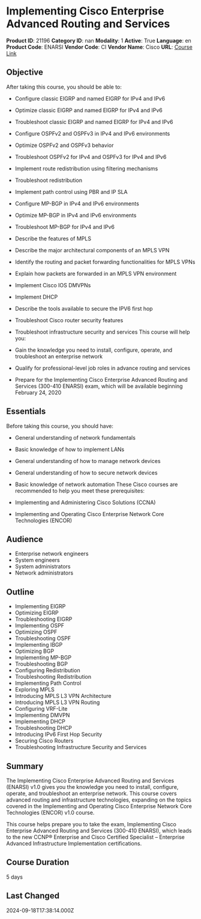 # Implementing Cisco Enterprise Advanced Routing and Services

**Product ID**: 21196
**Category ID**: nan
**Modality**: 1
**Active**: True
**Language**: en
**Product Code**: ENARSI
**Vendor Code**: CI
**Vendor Name**: Cisco
**URL**: [Course Link](https://www.fastlaneus.com/course/cisco-enarsi)

## Objective
After taking this course, you should be able to:


- Configure classic EIGRP and named EIGRP for IPv4 and IPv6
- Optimize classic EIGRP and named EIGRP for IPv4 and IPv6
- Troubleshoot classic EIGRP and named EIGRP for IPv4 and IPv6
- Configure OSPFv2 and OSPFv3 in IPv4 and IPv6 environments
- Optimize OSPFv2 and OSPFv3 behavior
- Troubleshoot OSPFv2 for IPv4 and OSPFv3 for IPv4 and IPv6
- Implement route redistribution using filtering mechanisms
- Troubleshoot redistribution
- Implement path control using PBR and IP SLA
- Configure MP-BGP in IPv4 and IPv6 environments
- Optimize MP-BGP in IPv4 and IPv6 environments
- Troubleshoot MP-BGP for IPv4 and IPv6
- Describe the features of MPLS
- Describe the major architectural components of an MPLS VPN
- Identify the routing and packet forwarding functionalities for MPLS VPNs
- Explain how packets are forwarded in an MPLS VPN environment
- Implement Cisco IOS DMVPNs
- Implement DHCP
- Describe the tools available to secure the IPV6 first hop
- Troubleshoot Cisco router security features
- Troubleshoot infrastructure security and services
This course will help you:


- Gain the knowledge you need to install, configure, operate, and troubleshoot an enterprise network
- Qualify for professional-level job roles in advance routing and services
- Prepare for the Implementing Cisco Enterprise Advanced Routing and Services (300-410 ENARSI) exam, which will be available beginning February 24, 2020

## Essentials
Before taking this course, you should have:


- General understanding of network fundamentals
- Basic knowledge of how to implement LANs
- General understanding of how to manage network devices
- General understanding of how to secure network devices
- Basic knowledge of network automation
These Cisco courses are recommended to help you meet these prerequisites:



- Implementing and Administering Cisco Solutions (CCNA)
- Implementing and Operating Cisco Enterprise Network Core Technologies (ENCOR)

## Audience
- Enterprise network engineers
- System engineers
- System administrators
- Network administrators

## Outline
- Implementing EIGRP
- Optimizing EIGRP
- Troubleshooting EIGRP
- Implementing OSPF
- Optimizing OSPF
- Troubleshooting OSPF
- Implementing IBGP
- Optimizing BGP
- Implementing MP-BGP
- Troubleshooting BGP
- Configuring Redistribution
- Troubleshooting Redistribution
- Implementing Path Control
- Exploring MPLS
- Introducing MPLS L3 VPN Architecture
- Introducing MPLS L3 VPN Routing
- Configuring VRF-Lite
- Implementing DMVPN
- Implementing DHCP
- Troubleshooting DHCP
- Introducing IPv6 First Hop Security
- Securing Cisco Routers
- Troubleshooting Infrastructure Security and Services

## Summary
The Implementing Cisco Enterprise Advanced Routing and Services (ENARSI) v1.0 gives you the knowledge you need to install, configure, operate, and troubleshoot an enterprise network. This course covers advanced routing and infrastructure technologies, expanding on the topics covered in the Implementing and Operating Cisco Enterprise Network Core Technologies (ENCOR) v1.0 course. 

This course helps prepare you to take the exam, Implementing Cisco Enterprise Advanced Routing and Services (300-410 ENARSI), which leads to the new CCNP® Enterprise and Cisco Certified Specialist – Enterprise Advanced Infrastructure Implementation certifications.

## Course Duration
5 days

## Last Changed
2024-09-18T17:38:14.000Z

